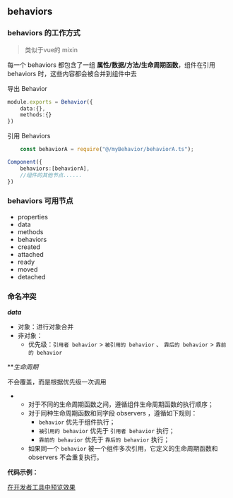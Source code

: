## behaviors

### behaviors 的工作方式

> 类似于vue的 mixin

每一个 behaviors 都包含了一组 **属性/数据/方法/生命周期函数**，组件在引用behaviors 时，这些内容都会被合并到组件中去

导出 Behavior

```ts
module.exports = Behavior({
	data:{},
	methods:{}
})
```

引用 Behaviors

```ts
	const behaviorA = require("@/myBehavior/behaviorA.ts");

Component({
	behaviors:[behaviorA],
	//组件的其他节点......
})
```


###  behaviors 可用节点
- properties
- data
- methods
- behaviors
- created
- attached
- ready
- moved
- detached

### 命名冲突

***data***

- 对象：进行对象合并
- 非对象：
	- 优先级：`引用者 behavior` > `被引用的 behavior` 、 `靠后的 behavior` > `靠前的 behavior`


***生命周期*

不会覆盖，而是根据优先级一次调用

-   -   对于不同的生命周期函数之间，遵循组件生命周期函数的执行顺序；
    -   对于同种生命周期函数和同字段 observers ，遵循如下规则：
        -   `behavior` 优先于组件执行；
        -   `被引用的 behavior` 优先于 `引用者 behavior` 执行；
        -   `靠前的 behavior` 优先于 `靠后的 behavior` 执行；
    -   如果同一个 `behavior` 被一个组件多次引用，它定义的生命周期函数和 observers 不会重复执行。

**代码示例：**

[在开发者工具中预览效果](https://developers.weixin.qq.com/s/CI5omDmT7khB "在开发者工具中预览效果")